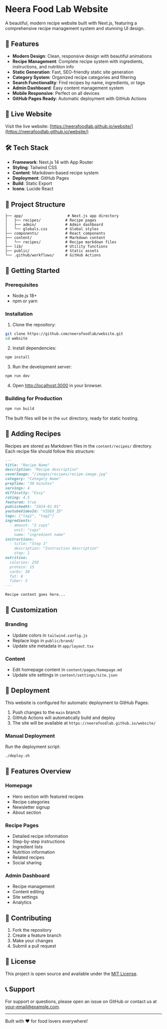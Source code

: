 # Neera Food Lab Website

A beautiful, modern recipe website built with Next.js, featuring a comprehensive recipe management system and stunning UI design.

## 🌟 Features

- **Modern Design**: Clean, responsive design with beautiful animations
- **Recipe Management**: Complete recipe system with ingredients, instructions, and nutrition info
- **Static Generation**: Fast, SEO-friendly static site generation
- **Category System**: Organized recipe categories and filtering
- **Search Functionality**: Find recipes by name, ingredients, or tags
- **Admin Dashboard**: Easy content management system
- **Mobile Responsive**: Perfect on all devices
- **GitHub Pages Ready**: Automatic deployment with GitHub Actions

## 🚀 Live Website

Visit the live website: [https://neerafoodlab.github.io/website/](https://neerafoodlab.github.io/website/)

## 🛠️ Tech Stack

- **Framework**: Next.js 14 with App Router
- **Styling**: Tailwind CSS
- **Content**: Markdown-based recipe system
- **Deployment**: GitHub Pages
- **Build**: Static Export
- **Icons**: Lucide React

## 📁 Project Structure

```
├── app/                    # Next.js app directory
│   ├── recipes/           # Recipe pages
│   ├── admin/             # Admin dashboard
│   └── globals.css        # Global styles
├── components/            # React components
├── content/               # Markdown content
│   └── recipes/           # Recipe markdown files
├── lib/                   # Utility functions
├── public/                # Static assets
└── .github/workflows/     # GitHub Actions
```

## 🚀 Getting Started

### Prerequisites

- Node.js 18+ 
- npm or yarn

### Installation

1. Clone the repository:
```bash
git clone https://github.com/neerafoodlab/website.git
cd website
```

2. Install dependencies:
```bash
npm install
```

3. Run the development server:
```bash
npm run dev
```

4. Open [http://localhost:3000](http://localhost:3000) in your browser.

### Building for Production

```bash
npm run build
```

The built files will be in the `out` directory, ready for static hosting.

## 📝 Adding Recipes

Recipes are stored as Markdown files in the `content/recipes/` directory. Each recipe file should follow this structure:

```markdown
---
title: "Recipe Name"
description: "Recipe description"
coverImage: "/images/recipes/recipe-image.jpg"
category: "Category Name"
prepTime: "30 minutes"
servings: 4
difficulty: "Easy"
rating: 4.5
featured: true
publishedAt: "2024-01-01"
youtubeVideoId: "VIDEO_ID"
tags: ["tag1", "tag2"]
ingredients:
  - amount: "2 cups"
    unit: "cups"
    name: "ingredient name"
instructions:
  - title: "Step 1"
    description: "Instruction description"
    step: 1
nutrition:
  calories: 250
  protein: 15
  carbs: 30
  fat: 8
  fiber: 5
---

Recipe content goes here...
```

## 🎨 Customization

### Branding
- Update colors in `tailwind.config.js`
- Replace logo in `public/brand/`
- Update site metadata in `app/layout.tsx`

### Content
- Edit homepage content in `content/pages/homepage.md`
- Update site settings in `content/settings/site.json`

## 🚀 Deployment

This website is configured for automatic deployment to GitHub Pages:

1. Push changes to the `main` branch
2. GitHub Actions will automatically build and deploy
3. The site will be available at `https://neerafoodlab.github.io/website/`

### Manual Deployment

Run the deployment script:
```bash
./deploy.sh
```

## 📱 Features Overview

### Homepage
- Hero section with featured recipes
- Recipe categories
- Newsletter signup
- About section

### Recipe Pages
- Detailed recipe information
- Step-by-step instructions
- Ingredient lists
- Nutrition information
- Related recipes
- Social sharing

### Admin Dashboard
- Recipe management
- Content editing
- Site settings
- Analytics

## 🤝 Contributing

1. Fork the repository
2. Create a feature branch
3. Make your changes
4. Submit a pull request

## 📄 License

This project is open source and available under the [MIT License](LICENSE).

## 📞 Support

For support or questions, please open an issue on GitHub or contact us at [your-email@example.com](mailto:your-email@example.com).

---

Built with ❤️ for food lovers everywhere!
